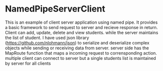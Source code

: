 # NamedPipeServerClient
This is an example of client server application using named pipe. 
It provides a basic framework to send request to server and recieve response in return.
Client can add, update, delete and view students. while the server maintains the list of student.
I have used json library (https://github.com/nlohmann/json) to serialize and deserialize complex objects while sending or receiving data from server.
server side has the MapRoute function that maps a incoming request to corrensponding action.
multiple client can connect to server but a single students list is maintained by server for all clients
